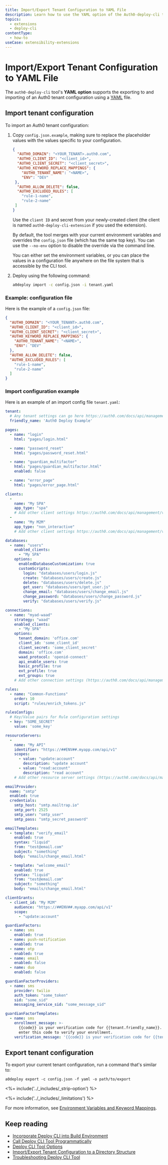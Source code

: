 ```yaml
---
title: Import/Export Tenant Configuration to YAML File
description: Learn how to use the YAML option of the Auth0-deploy-cli tool.
topics:
  - extensions
  - deploy-cli
contentType:
  - how-to
useCase: extensibility-extensions
---
```

# Import/Export Tenant Configuration to YAML File

The `auth0-deploy-cli` tool's **YAML option** supports the exporting to and importing of an Auth0 tenant configuration using a [YAML](http://yaml.org/) file.

## Import tenant configuration

To import an Auth0 tenant configuration:

1. Copy `config.json.example`, making sure to replace the placeholder values with the values specific to your configuration.

   ```json
   {
     "AUTH0_DOMAIN": "<YOUR_TENANT>.auth0.com",
     "AUTH0_CLIENT_ID": "<client_id>",
     "AUTH0_CLIENT_SECRET": "<client_secret>",
     "AUTH0_KEYWORD_REPLACE_MAPPINGS": {
       "AUTH0_TENANT_NAME": "<NAME>",
       "ENV": "DEV"
    },
     "AUTH0_ALLOW_DELETE": false,
     "AUTH0_EXCLUDED_RULES": [
       "rule-1-name",
       "rule-2-name"
    ]
   }
   ```

   Use the `client ID` and secret from your newly-created client (the client is named `auth0-deploy-cli-extension` if you used the extension).

   By default, the tool merges with your current environment variables and overrides the `config.json` file (which has the same top key). You can use the `--no-env` option to disable the override via the command line.
   
   You can either set the environment variables, or you can place the values in a configuration file anywhere on the file system that is accessible by the CLI tool.
   
2. Deploy using the following command:

   ```bash
   a0deploy import -c config.json -i tenant.yaml
   ```

### Example: configuration file

Here is the example of a `config.json` file:

```json
{
  "AUTH0_DOMAIN": "<YOUR_TENANT>.auth0.com",
  "AUTH0_CLIENT_ID": "<client_id>",
  "AUTH0_CLIENT_SECRET": "<client_secret>",
  "AUTH0_KEYWORD_REPLACE_MAPPINGS": {
    "AUTH0_TENANT_NAME": "<NAME>",
    "ENV": "DEV"
  },
  "AUTH0_ALLOW_DELETE": false,
  "AUTH0_EXCLUDED_RULES": [
    "rule-1-name",
    "rule-2-name"
  ]
}
```

### Import configuration example

Here is an example of an import config file `tenant.yaml`:

```yaml
tenant:
  # Any tenant settings can go here https://auth0.com/docs/api/management/v2#!/Tenants/get_settings
  friendly_name: 'Auth0 Deploy Example'

pages:
  - name: "login"
    html: "pages/login.html"

  - name: "password_reset"
    html: "pages/password_reset.html"

  - name: "guardian_multifactor"
    html: "pages/guardian_multifactor.html"
    enabled: false

  - name: "error_page"
    html: "pages/error_page.html"

clients:
  -
    name: "My SPA"
    app_type: "spa"
    # Add other client settings https://auth0.com/docs/api/management/v2#!/Clients/post_clients
  -
    name: "My M2M"
    app_type: "non_interactive"
    # Add other client settings https://auth0.com/docs/api/management/v2#!/Clients/post_clients

databases:
  - name: "users"
    enabled_clients:
      - "My SPA"
    options:
      enabledDatabaseCustomization: true
      customScripts:
        login: "databases/users/login.js"
        create: "databases/users/create.js"
        delete: "databases/users/delete.js"
        get_user: "databases/users/get_user.js"
        change_email: "databases/users/change_email.js"
        change_password: "databases/users/change_password.js"
        verify: "databases/users/verify.js"

connections:
  - name: "myad-waad"
    strategy: "waad"
    enabled_clients:
      - "My SPA"
    options:
      tenant_domain: 'office.com'
      client_id: 'some_client_id'
      client_secret: 'some_client_secret'
      domain: 'office.com'
      waad_protocol: 'openid-connect'
      api_enable_users: true
      basic_profile: true
      ext_profile: true
      ext_groups: true
    # Add other connection settings (https://auth0.com/docs/api/management/v2#!/Connections/post_connections)

rules:
  - name: "Common-Functions"
    order: 10
    script: "rules/enrich_tokens.js"

rulesConfigs:
  # Key/Value pairs for Rule configuration settings
  - key: "SOME_SECRET"
    value: 'some_key'

resourceServers:
  -
    name: "My API"
    identifier: "https://##ENV##.myapp.com/api/v1"
    scopes:
      - value: "update:account"
        description: "update account"
      - value: "read:account"
        description: "read account"
    # Add other resource server settings (https://auth0.com/docs/api/management/v2#!/Resource_Servers/post_resource_servers)

emailProvider:
  name: "smtp"
  enabled: true
  credentials:
    smtp_host: "smtp.mailtrap.io"
    smtp_port: 2525
    smtp_user: "smtp_user"
    smtp_pass: "smtp_secret_password"

emailTemplates:
  - template: "verify_email"
    enabled: true
    syntax: "liquid"
    from: "test@email.com"
    subject: "something"
    body: "emails/change_email.html"

  - template: "welcome_email"
    enabled: true
    syntax: "liquid"
    from: "test@email.com"
    subject: "something"
    body: "emails/change_email.html"

clientGrants:
  - client_id: "My M2M"
    audience: "https://##ENV##.myapp.com/api/v1"
    scope:
      - "update:account"

guardianFactors:
  - name: sms
    enabled: true
  - name: push-notification
    enabled: true
  - name: otp
    enabled: true
  - name: email
    enabled: false
  - name: duo
    enabled: false

guardianFactorProviders:
  - name: sms
    provider: twilio
    auth_token: "some_token"
    sid: "some_sid"
    messaging_service_sid: "some_message_sid"

guardianFactorTemplates:
  - name: sms
    enrollment_message: >-
      {{code}} is your verification code for {{tenant.friendly_name}}. Please
      enter this code to verify your enrollment.
    verification_message: '{{code}} is your verification code for {{tenant.friendly_name}}'
```

## Export tenant configuration

To export your current tenant configuration, run a command that's similar to:

`a0deploy export -c config.json -f yaml -o path/to/export`

<%= include('../_includes/_strip-option') %>

<%= include('../_includes/_limitations') %>

For more information, see [Environment Variables and Keyword Mappings](/extensions/deploy-cli/references/environment-variables-keyword-mappings).

## Keep reading

* [Incorporate Deploy CLI into Build Environment](/extensions/deploy-cli/guides/incorporate-deploy-cli-into-build-environment)
* [Call Deploy CLI Tool Programmatically](/extensions/deploy-cli/guides/call-deploy-cli-programmatically)
* [Deploy CLI Tool Options](/extensions/deploy-cli/references/deploy-cli-options)
* [Import/Export Tenant Configuration to a Directory Structure](/extensions/deploy-cli/guides/import-export-directory-structure)
* [Troubleshooting Deploy CLI Tool](/extensions/deploy-cli/references/troubleshooting)